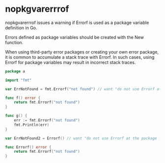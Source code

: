 # nopkgvarerrrof

nopkgvarerrrof issues a warning if Errorf is used as a package variable definition in Go.

Errors defined as package variables should be created with the New function.

When using third-party error packages or creating your own error package, it is common to accumulate a stack trace with Errorf. In such cases, using Errorf for package variables may result in incorrect stack traces.

```go
package a

import "fmt"

var ErrNotFound = fmt.Errorf("not found") // want "do not use Errorf at the package level"

func f() error {
	return fmt.Errorf("not found")
}

func g() {
	err := fmt.Errorf("not found")
	fmt.Println(err)
}

var ErrNotFound2 = Errorf() // want "do not use Errorf at the package level"

func Errorf() error {
	return fmt.Errorf("not found")
}
```

